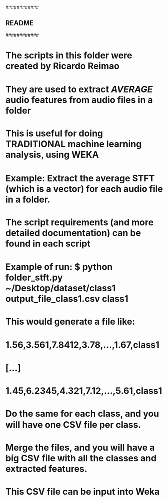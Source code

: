 ############
## README ##
############

# The scripts in this folder were created by Ricardo Reimao
# They are used to extract *AVERAGE* audio features from audio files in a folder
# This is useful for doing TRADITIONAL machine learning analysis, using WEKA
# Example: Extract the average STFT (which is a vector) for each audio file in a folder.
# The script requirements (and more detailed documentation) can be found in each script


# Example of run:    $ python folder_stft.py ~/Desktop/dataset/class1 output_file_class1.csv class1
# This would generate a file like:
# 1.56,3.561,7.8412,3.78,...,1.67,class1
# [...]
# 1.45,6.2345,4.321,7.12,...,5.61,class1


# Do the same for each class, and you will have one CSV file per class. 
# Merge the files, and you will have a big CSV file with all the classes and extracted features.
# This CSV file can be input into Weka
